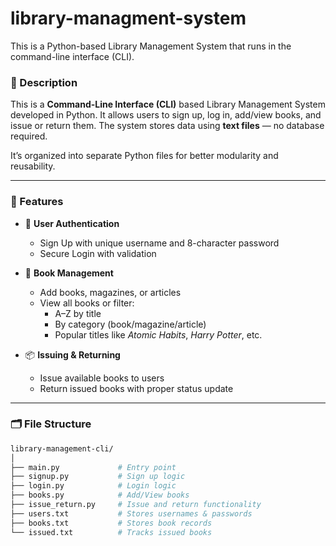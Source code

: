 # library-managment-system
This is a Python-based Library Management System that runs in the command-line interface (CLI). 
### 📝 Description

This is a **Command-Line Interface (CLI)** based Library Management System developed in Python. It allows users to sign up, log in, add/view books, and issue or return them. The system stores data using **text files** — no database required.

It’s organized into separate Python files for better modularity and reusability.

---

### 🚀 Features

- 🔐 **User Authentication**
  - Sign Up with unique username and 8-character password
  - Secure Login with validation

- 📖 **Book Management**
  - Add books, magazines, or articles
  - View all books or filter:
    - A–Z by title
    - By category (book/magazine/article)
    - Popular titles like *Atomic Habits*, *Harry Potter*, etc.

- 📦 **Issuing & Returning**
  - Issue available books to users
  - Return issued books with proper status update

---

### 🗂️ File Structure

```bash
library-management-cli/
│
├── main.py             # Entry point
├── signup.py           # Sign up logic
├── login.py            # Login logic
├── books.py            # Add/View books
├── issue_return.py     # Issue and return functionality
├── users.txt           # Stores usernames & passwords
├── books.txt           # Stores book records
└── issued.txt          # Tracks issued books

